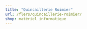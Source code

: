 ```yaml
---
title: "Quincaillerie Roimier"
url: /flers/quincaillerie-roimier/
shop: matériel informatique
---
```

